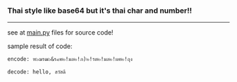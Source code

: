 ### Thai style like base64 but it's thai char and number!!

---

see at [main.py](https://github.com/Meikouuu/tb/blob/main/main.py) files for source code!




sample result of code:
```txt
encode: ฑ๖ฌรฒ๖&ร๘ฅ๒!มล๒!ภ)๒!รต๒!มล๒!ผฅ๒!ฤง

decode: hello, สวัสดี

```
